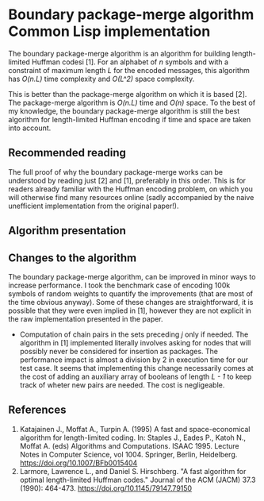 # Boundary package-merge algorithm Common Lisp implementation
The boundary package-merge algorithm is an algorithm for building length-limited
Huffman codesi [1]. For an alphabet of _n_ symbols and with a constraint of
maximum length _L_ for the encoded messages, this algorithm has _O(n.L)_ time
complexity and _O(L^2)_ space complexity.

This is better than the package-merge algorithm on which it is based [2]. The
package-merge algorithm is _O(n.L)_ time and _O(n)_ space. To the best of my
knowledge, the boundary package-merge algorithm is still the best algorithm
for length-limited Huffman encoding if time and space are taken into account.

## Recommended reading
The full proof of why the boundary package-merge works can be understood by
reading just [2] and [1], preferably in this order. This is for readers
already familiar with the Huffman encoding problem, on which you will otherwise
find many resources online (sadly accompanied by the naive unefficient
implementation from the original paper!).

## Algorithm presentation


## Changes to the algorithm
The boundary package-merge algorithm, can be improved in minor ways to increase
performance. I took the benchmark case of encoding 100k symbols of random
weights to quantify the improvements (that are most of the time obvious anyway).
Some of these changes are straightforward, it is possible that they were even
implied in [1], however they are not explicit in the raw implementation 
presented in the paper.

* Computation of chain pairs in the sets preceding _j_ only if needed. The
algorithm in [1] implemented literally involves asking for nodes that will
possibly never be considered for insertion as packages. The performance impact
is almost a division by 2 in execution time for our test case. It seems that
implementing this change necessarily comes at the cost of adding an auxiliary
array of booleans of length _L - 1_ to keep track of wheter new pairs are
needed. The cost is negligeable.


## References
1. Katajainen J., Moffat A., Turpin A. (1995) A fast and space-economical algorithm for length-limited coding. In: Staples J., Eades P., Katoh N., Moffat A. (eds) Algorithms and Computations. ISAAC 1995. Lecture Notes in Computer Science, vol 1004. Springer, Berlin, Heidelberg. https://doi.org/10.1007/BFb0015404
1. Larmore, Lawrence L., and Daniel S. Hirschberg. "A fast algorithm for optimal length-limited Huffman codes." Journal of the ACM (JACM) 37.3 (1990): 464-473. https://doi.org/10.1145/79147.79150
